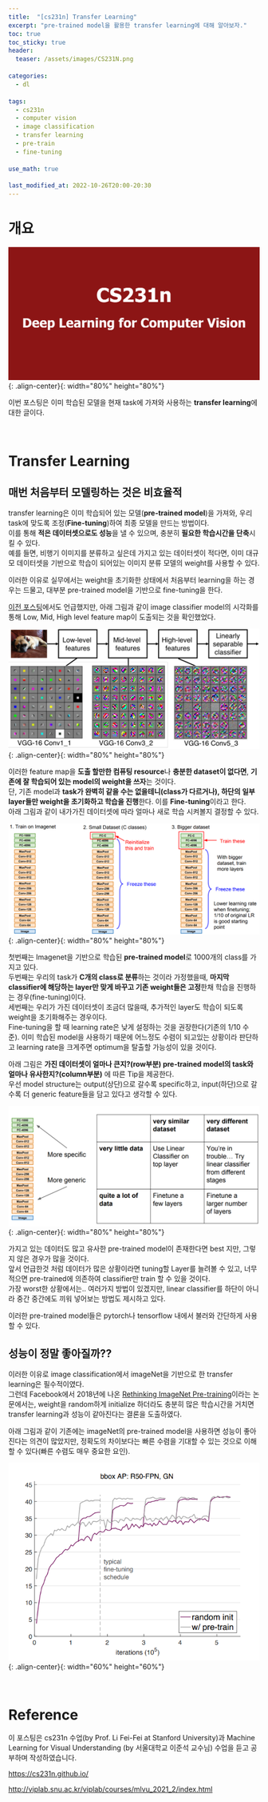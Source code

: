 ```yaml
---
title:  "[cs231n] Transfer Learning"
excerpt: "pre-trained model을 활용한 transfer learning에 대해 알아보자."
toc: true
toc_sticky: true
header:
  teaser: /assets/images/CS231N.png

categories:
  - dl

tags:
  - cs231n
  - computer vision
  - image classification
  - transfer learning
  - pre-train 
  - fine-tuning

use_math: true

last_modified_at: 2022-10-26T20:00-20:30
---
```


# 개요  

![png](/assets/images/CS231N.png){: .align-center}{: width="80%" height="80%"}  

이번 포스팅은 이미 학습된 모델을 현재 task에 가져와 사용하는 **transfer learning**에 대한 글이다.  
  
<br/>
  
# Transfer Learning  

## 매번 처음부터 모델링하는 것은 비효율적 

transfer learning은 이미 학습되어 있는 모델(**pre-trained model**)을 가져와, 우리 task에 맞도록 조정(**Fine-tuning**)하여 최종 모델을 만드는 방법이다.  
이를 통해 **적은 데이터셋으로도 성능**을 낼 수 있으며, 충분히 **필요한 학습시간을 단축**시킬 수 있다.  
예를 들면, 비행기 이미지를 분류하고 싶은데 가지고 있는 데이터셋이 적다면, 이미 대규모 데이터셋을 기반으로 학습이 되어있는 이미지 분류 모델의 weight를 사용할 수 있다.  

이러한 이유로 실무에서는 weight을 초기화한 상태에서 처음부터 learning을 하는 경우는 드물고, 대부분 pre-trained model을 기반으로 fine-tuning을 한다.  

[이전 포스팅](https://yganalyst.github.io/dl/cs231n_4/#convolutional-layer)에서도 언급했지만, 아래 그림과 같이 image classifier model의 시각화를 통해 Low, Mid, High level feature map이 도출되는 것을 확인했었다.  

![png](/assets/images/cs231n/4/convlayer_4.png){: .align-center}{: width="80%" height="80%"}  

이러한 feature map을 **도출 할만한 컴퓨팅 resource**나 **충분한 dataset이 없다면**, **기존에 잘 학습되어 있는 model의 weight을 쓰자**는 것이다.  
단, 기존 model과 **task가 완벽히 같을 수는 없을테니(class가 다르거나), 하단의 일부 layer들만 weight을 초기화하고 학습을 진행**한다. 이를 **Fine-tuning**이라고 한다.  
아래 그림과 같이 내가가진 데이터셋에 따라 얼마나 새로 학습 시켜볼지 결정할 수 있다.  

![png](/assets/images/cs231n/7/transfer_1.PNG){: .align-center}{: width="80%" height="80%"}  

첫번째는 Imagenet을 기반으로 학습된 **pre-trained model**로 1000개의 class를 가지고 있다.  
두번째는 우리의 task가 **C개의 class로 분류**하는 것이라 가정했을때, **마지막 classifier에 해당하는 layer만 맞게 바꾸고 기존 weight들은 고정**한채 학습을 진행하는 경우(fine-tuning)이다.  
세번째는 우리가 가진 데이터셋이 조금더 많을때, 추가적인 layer도 학습이 되도록 weight을 초기화해주는 경우이다.  
Fine-tuning을 할 때 learning rate은 낮게 설정하는 것을 권장한다(기존의 1/10 수준). 이미 학습된 model을 사용하기 때문에 어느정도 수렴이 되고있는 상황이라 판단하고 learning rate을 크게주면 optimum을 탈출할 가능성이 있을 것이다.  

아래 그림은 **가진 데이터셋이 얼마나 큰지?(row부분) pre-trained model의 task와 얼마나 유사한지?(column부분)** 에 따른 Tip을 제공한다.  
우선 model structure는 output(상단)으로 갈수록 specific하고, input(하단)으로 갈 수록 더 generic feature들을 담고 있다고 생각할 수 있다.  

![png](/assets/images/cs231n/7/transfer_2.PNG){: .align-center}{: width="80%" height="80%"}  

가지고 있는 데이터도 많고 유사한 pre-trained model이 존재한다면 best 지만, 그렇지 않은 경우가 많을 것이다.  
앞서 언급한것 처럼 데이터가 많은 상황이라면 tuning할 Layer를 늘려볼 수 있고, 너무 적으면 pre-trained에 의존하여 classifier만 train 할 수 있을 것이다.  
가장 worst한 상황에서는.. 여러가지 방법이 있겠지만, linear classifier를 하단이 아니라 중간 중간에도 끼워 넣어보는 방법도 제시하고 있다.  

이러한 pre-trained model들은 pytorch나 tensorflow 내에서 불러와 간단하게 사용할 수 있다.  


## 성능이 정말 좋아질까?? 

이러한 이유로 image classification에서 imageNet을 기반으로 한 transfer learning은 필수적이였다.  
그런데 Facebook에서 2018년에 나온 [Rethinking ImageNet Pre-training](https://arxiv.org/pdf/1811.08883.pdf)이라는 논문에서는, weight을 random하게 initialize 하더라도 충분히 많은 학습시간을 거치면 transfer learning과 성능이 같아진다는 결론을 도출하였다.  

아래 그림과 같이 기존에는 imageNet의 pre-trained model을 사용하면 성능이 좋아진다는 의견이 많았지만, 정확도의 차이보다는 빠른 수렴을 기대할 수 있는 것으로 이해할 수 있다(빠른 수렴도 매우 중요한 요인).  

![png](/assets/images/cs231n/7/facebook.PNG){: .align-center}{: width="60%" height="60%"}  


<br/>

# Reference  

이 포스팅은 cs231n 수업(by Prof. Li Fei-Fei at Stanford University)과 Machine Learning for Visual Understanding (by 서울대학교 이준석 교수님) 수업을 듣고 공부하며 작성하였습니다.  

https://cs231n.github.io/  

http://viplab.snu.ac.kr/viplab/courses/mlvu_2021_2/index.html  